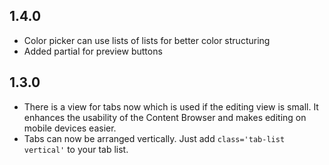 ## 1.4.0

- Color picker can use lists of lists for better color structuring
- Added partial for preview buttons

## 1.3.0

- There is a view for tabs now which is used if the editing view is small. It enhances the usability of the Content Browser and makes editing on mobile devices easier.
- Tabs can now be arranged vertically. Just add `class='tab-list vertical'` to your tab list.
